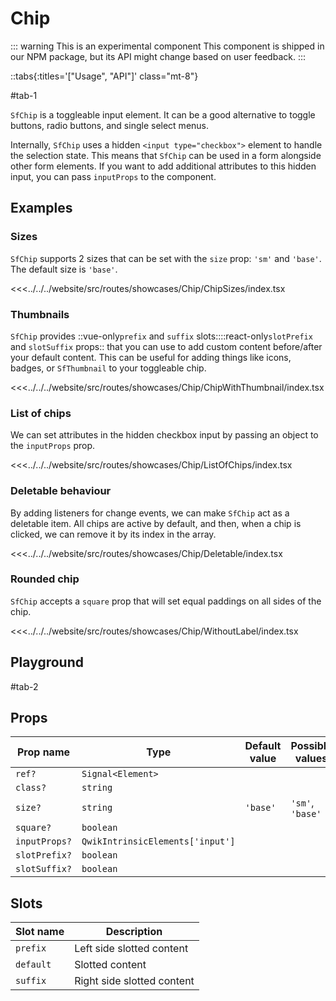 # Chip

::: warning This is an experimental component
This component is shipped in our NPM package, but its API might change based on user feedback.
:::

::tabs{:titles='["Usage", "API"]' class="mt-8"}

#tab-1

`SfChip` is a toggleable input element. It can be a good alternative to toggle buttons, radio buttons, and single select menus.

Internally, `SfChip` uses a hidden `<input type="checkbox">` element to handle the selection state. This means that `SfChip` can be used in a form alongside other form elements. If you want to add additional attributes to this hidden input, you can pass `inputProps` to the component.

## Examples

### Sizes

`SfChip` supports 2 sizes that can be set with the `size` prop: `'sm'` and `'base'`. The default size is `'base'`.

<Showcase showcase-name="Chip/ChipSizes">

<<<../../../website/src/routes/showcases/Chip/ChipSizes/index.tsx

</Showcase>

### Thumbnails

`SfChip` provides ::vue-only`prefix` and `suffix` slots::::react-only`slotPrefix` and `slotSuffix` props:: that you can use to add custom content before/after your default content. This can be useful for adding things like icons, badges, or `SfThumbnail` to your toggleable chip.

<Showcase showcase-name="Chip/ChipWithThumbnail">

<<<../../../website/src/routes/showcases/Chip/ChipWithThumbnail/index.tsx

</Showcase>

### List of chips

We can set attributes in the hidden checkbox input by passing an object to the `inputProps` prop.

<Showcase showcase-name="Chip/ListOfChips">

<<<../../../website/src/routes/showcases/Chip/ListOfChips/index.tsx

</Showcase>

### Deletable behaviour

By adding listeners for change events, we can make `SfChip` act as a deletable item. All chips are active by default, and then, when a chip is clicked, we can remove it by its index in the array.

<Showcase showcase-name="Chip/Deletable">

<<<../../../website/src/routes/showcases/Chip/Deletable/index.tsx

</Showcase>

### Rounded chip

`SfChip` accepts a `square` prop that will set equal paddings on all sides of the chip.

<Showcase showcase-name="Chip/WithoutLabel">

<<<../../../website/src/routes/showcases/Chip/WithoutLabel/index.tsx

</Showcase>

<!-- ## Accessibility notes

When using `SfChip` without any text label/description inside, you should specify an `aria-label` on the component so that it can be understood by people using screen readers. -->

## Playground

<Generate style="height: 380px" />

#tab-2

## Props

| Prop name     | Type                             | Default value | Possible values  |
| ------------- | -------------------------------- | ------------- | ---------------- |
| `ref?`        | `Signal<Element>`                |               |                  |
| `class?`      | `string`                         |               |                  |
| `size?`       | `string`                         | `'base'`      | `'sm'`, `'base'` |
| `square?`     | `boolean`                        |               |                  |
| `inputProps?` | `QwikIntrinsicElements['input']` |               |                  |
| `slotPrefix?` | `boolean`                        |               |                  |
| `slotSuffix?` | `boolean`                        |               |                  |

## Slots

| Slot name | Description                |
| --------- | -------------------------- |
| `prefix`  | Left side slotted content  |
| `default` | Slotted content            |
| `suffix`  | Right side slotted content |

